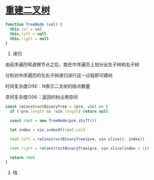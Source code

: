 # [重建二叉树](https://www.nowcoder.com/practice/8a19cbe657394eeaac2f6ea9b0f6fcf6?tpId=196&tqId=37109&rp=1&ru=/exam/oj&qru=/exam/oj&sourceUrl=%2Fexam%2Foj%3Ftab%3D%25E7%25AE%2597%25E6%25B3%2595%25E7%25AF%2587%26topicId%3D196%26page%3D1%26difficulty%3D3&difficulty=3&judgeStatus=undefined&tags=&title=)

```js
function TreeNode (val) {
  this.val = val
  this.left = null
  this.right = null
}
```

1. 递归

由前序遍历知道根节点之后，能在中序遍历上划分出左子树和右子树

分别对中序遍历的左右子树递归进行这一过程即可建树

时间复杂度O(N)：N表示二叉树的结点数量

空间复杂度O(N)：返回的树占用空间

```js
const reConstructBinaryTree = (pre, vin) => {
  if (!pre.length && !vin.length) return null

  const root = new TreeNode(pre.shift())

  let index = vin.indexOf(root.val)

  root.left = reConstructBinaryTree(pre, vin.slice(0, index))

  root.right = reConstructBinaryTree(pre, vin.slice(index + 1))

  return root
}
```

2. 栈

